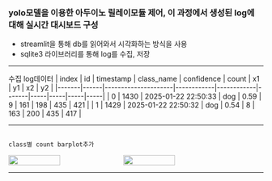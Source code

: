 ### yolo모델을 이용한 아두이노 릴레이모듈 제어, 이 과정에서 생성된 log에 대해 실시간 대시보드 구성
- streamlit을 통해 db를 읽어와서 시각화하는 방식을 사용
- sqlite3 라이브러리를 통해 log를 수집, 저장
---------------------
수집 log데이터
| index | id   | timestamp           | class_name | confidence | count | x1  | y1  | x2  | y2  |
|-------|------|---------------------|------------|------------|-------|-----|-----|-----|-----|
| 0     | 1430 | 2025-01-22 22:50:33 | dog        | 0.59       | 9     | 161 | 198 | 435 | 421 |
| 1     | 1429 | 2025-01-22 22:50:32 | dog        | 0.54       | 8     | 163 | 200 | 435 | 417 |

------------------------ 
                                                                           class별 count barplot추가 

<div style="display: flex;">
  <img src="https://github.com/user-attachments/assets/2a374c56-b6ac-4b5a-9740-9f3d50b06984" width="45%" />
  <img src="https://github.com/user-attachments/assets/251cae96-4833-4416-8f3e-f33087bad8ca" width="45%" />
</div>

---------


